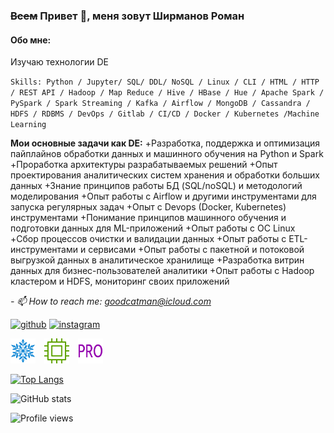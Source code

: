 
### ~~Всем~~ Привет 👋, меня зовут Ширманов Роман
#### Обо мне:
Изучаю технологии DE

`Skills: Python / Jupyter/ SQL/ DDL/ NoSQL / Linux / CLI / HTML / HTTP / REST API / Hadoop / Map Reduce / Hive / HBase / Hue / Apache Spark / PySpark / Spark Streaming / Kafka / Airflow / MongoDB / Cassandra / HDFS / RDBMS / DevOps / Gitlab / CI/CD / Docker / Kubernetes /Machine Learning`

**Мои основные задачи как DE:**
+Разработка, поддержка и оптимизация пайплайнов обработки данных и машинного обучения на Python и Spark 
+Проработка архитектуры разрабатываемых решений
+Опыт проектирования аналитических систем хранения и обработки больших данных
+Знание принципов работы БД (SQL/noSQL) и методологий моделирования
+Опыт работы с Airflow и другими инструментами для запуска регулярных задач
+Опыт с Devops (Docker, Kubernetes) инструментами
+Понимание принципов машинного обучения и подготовки данных для ML-приложений
+Опыт работы с ОС Linux
+Сбор процессов очистки и валидации данных
+Опыт работы с ETL-инструментами и сервисами
+Опыт работы с пакетной и потоковой выгрузкой данных в аналитическое хранилище
+Разработка витрин данных для бизнес-пользователей аналитики
+Опыт работы с Hadoop кластером и HDFS, мониторинг своих приложений

*- 📫 How to reach me: goodcatman@icloud.com*


[<img src='https://cdn.jsdelivr.net/npm/simple-icons@3.0.1/icons/github.svg' alt='github' height='40'>](https://github.com/catman91)  [<img src='https://cdn.jsdelivr.net/npm/simple-icons@3.0.1/icons/instagram.svg' alt='instagram' height='40'>](https://www.instagram.com/roman.shirmanov/)  

<a href='https://archiveprogram.github.com/'><img src='https://raw.githubusercontent.com/acervenky/animated-github-badges/master/assets/acbadge.gif' width='40' height='40'></a> <a href='https://docs.github.com/en/developers'><img src='https://raw.githubusercontent.com/acervenky/animated-github-badges/master/assets/devbadge.gif' width='40' height='40'></a> <a href='https://github.com/pricing'><img src='https://raw.githubusercontent.com/acervenky/animated-github-badges/master/assets/pro.gif' width='40' height='40'></a> 

[![Top Langs](https://github-readme-stats.vercel.app/api/top-langs/?username=catman91)](https://github.com/anuraghazra/github-readme-stats)

![GitHub stats](https://github-readme-stats.vercel.app/api?username=catman91&show_icons=true)  

![Profile views](https://gpvc.arturio.dev/catman91)  

